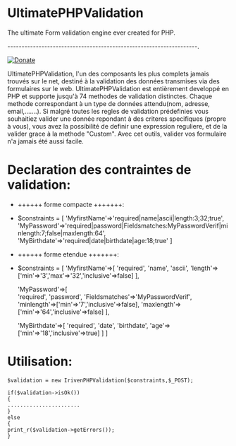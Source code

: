 # UltimatePHPValidation
The ultimate Form validation engine ever created for PHP.

-------------------------------------------------------------------.

[![Donate](https://img.shields.io/badge/Donate-PayPal-green.svg)](https://www.paypal.com/cgi-bin/webscr?cmd=_s-xclick&hosted_button_id=XDCFPNTKUC4TU)

UltimatePHPValidation, l'un des composants les plus complets jamais trouvés sur le net, destiné à la validation
des données transmises via des formulaires sur le web. 
UltimatePHPValidation est entièrement developpé en PHP et supporte jusqu'à 74 methodes de validation distinctes. Chaque methode correspondant à un type de données attendu(nom, adresse, email,.......). Si malgré toutes les regles de validation prédefinies vous souhaitiez valider une donnée repondant à des criteres specifiques (propre à vous), vous avez la possibilité de definir une expression reguliere, et de la valider grace à la methode "Custom". Avec cet outils, valider vos formulaire n'a jamais été aussi facile.

Declaration des contraintes de validation:
===========================================

*  ++++++ forme compacte  +++++++:

- $constraints = [
	'MyfirstName'=>'required|name|ascii|length:3;32;true',
	'MyPassword'=>'required|password|Fieldsmatches:MyPasswordVerif|minlength:7;false|maxlength:64',
	'MyBirthdate'=>'required|date|birthdate|age:18;true'
	]

* ++++++ forme etendue  +++++++:

- $constraints = [
	'MyfirstName'=>[
	'required',
	'name',
	'ascii',
	'length'=>['min'=>'3','max'=>'32','inclusive'=>false]
	],

	'MyPassword'=>[ 	
	'required',
	'password',
	'Fieldsmatches'=>'MyPasswordVerif',
	'minlength'=>['min'=>'7','inclusive'=>false],
	'maxlength'=>['min'=>'64','inclusive'=>false]
	],
	
	'MyBirthdate'=>[
	'required',
	'date',
	'birthdate',
	'age'=>['min'=>'18','inclusive'=>true]
	]
	]



Utilisation:
==============


	$validation = new IrivenPHPValidation($constraints,$_POST);

	if($validation->isOk())
	{
	.......................
	}
	else
	{
	print_r($validation->getErrors());
	}
